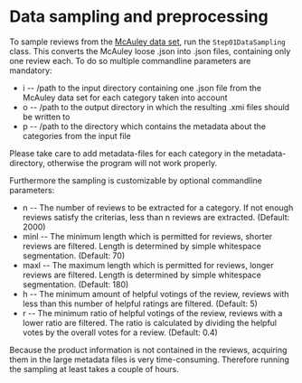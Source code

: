 # Data sampling and preprocessing

To sample reviews from
the [McAuley data set](http://jmcauley.ucsd.edu/data/amazon/), run the
`Step01DataSampling` class. This converts the McAuley loose .json into
.json files, containing only one review each. To do so multiple
commandline parameters are mandatory:

* i -- /path to the input directory containing one .json file from the
  McAuley data set for each category taken into account
* o -- /path to the output directory in which the resulting .xmi files
  should be written to
* p -- /path to the directory which contains the metadata about the
  categories from the input file

Please take care to add metadata-files for each category in the
metadata-directory, otherwise the program will not work properly.

Furthermore the sampling is customizable by optional commandline
parameters:

* n -- The number of reviews to be extracted for a category. If not
  enough reviews satisfy the criterias, less than n reviews are
  extracted. (Default: 2000)
* minl -- The minimum length which is permitted for reviews, shorter
  reviews are filtered. Length is determined by simple whitespace
  segmentation. (Default: 70)
* maxl -- The maximum length which is permitted for reviews, longer
  reviews are filtered. Length is determined by simple whitespace
  segmentation. (Default: 180)
* h -- The minimum amount of helpful votings of the review, reviews
  with less than this number of helpful ratings are
  filtered. (Default: 5)
* r -- The minimum ratio of helpful votings of the review, reviews
  with a lower ratio are filtered. The ratio is calculated by dividing
  the helpful votes by the overall votes for a review. (Default: 0.4)

Because the product information is not contained in the reviews,
acquiring them in the large metadata files is very
time-consuming. Therefore running the sampling at least takes a couple
of hours.
